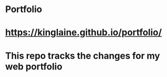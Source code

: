 # Portfolio
# https://kinglaine.github.io/portfolio/
# This repo tracks the changes for my web portfolio
